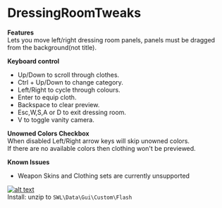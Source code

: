 # DressingRoomTweaks  
**Features**  
Lets you move left/right dressing room panels, panels must be dragged from the background(not title).  

**Keyboard control**  
* Up/Down to scroll through clothes.  
* Ctrl + Up/Down to change category.  
* Left/Right to cycle through colours.  
* Enter to equip cloth.  
* Backspace to clear preview.  
* Esc,W,S,A or D to exit dressing room.   
* V to toggle vanity camera.  
   
**Unowned Colors Checkbox**  
When disabled Left/Right arrow keys will skip unowned colors.  
If there are no available colors then clothing won't be previewed.
  
**Known Issues**  
* Weapon Skins and Clothing sets are currently unsupported  

[![alt text](https://i.imgur.com/812P61A.png "Download")](https://github.com/SecretFox/DressingRoomTweaks/releases)  
Install: unzip to `SWL\Data\Gui\Custom\Flash`